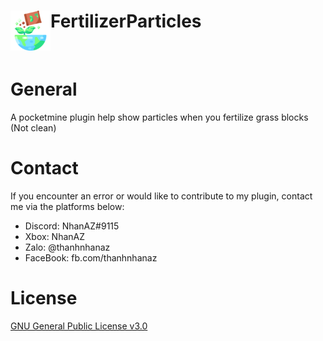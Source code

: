 <h1>FertilizerParticles<img src="https://github.com/NhanAZ/FertilizerParticles/blob/main/icon.png" height="64" width="64"  align="left"></img></h1><br/>

# General
A pocketmine plugin help show particles when you fertilize grass blocks (Not clean)

# Contact
If you encounter an error or would like to contribute to my plugin, contact me via the platforms below:
- Discord: NhanAZ#9115
- Xbox: NhanAZ
- Zalo: @thanhnhanaz
- FaceBook: fb.com/thanhnhanaz

# License
[GNU General Public License v3.0](https://www.gnu.org/licenses/gpl-3.0.html)
